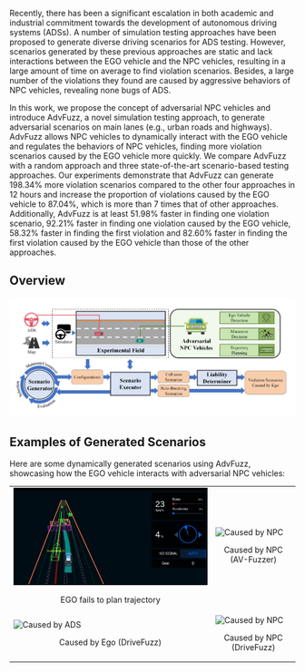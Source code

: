 Recently, there has been a significant escalation in both academic and industrial commitment towards the development of autonomous driving systems (ADSs). A number of simulation testing approaches have been proposed to generate diverse driving scenarios for ADS testing. However, scenarios generated by these previous approaches are static and lack interactions between the EGO vehicle and the NPC vehicles, resulting in a large amount of time on average to find violation scenarios. Besides, a large number of the violations they found are caused by aggressive behaviors of NPC vehicles, revealing none bugs of ADS. 

In this work, we propose the concept of adversarial NPC vehicles and introduce AdvFuzz, a novel simulation testing approach, to generate adversarial scenarios on main lanes (e.g., urban roads and highways). AdvFuzz allows NPC vehicles to dynamically interact with the EGO vehicle and regulates the behaviors of NPC vehicles, finding more violation scenarios caused by the EGO vehicle more quickly. We compare AdvFuzz with a random approach and three state-of-the-art scenario-based testing approaches. Our experiments demonstrate that AdvFuzz can generate 198.34\% more violation scenarios compared to the other four approaches in 12 hours and increase the proportion of violations caused by the EGO vehicle to 87.04\%, which is more than 7 times that of other approaches. Additionally, AdvFuzz is at least 51.98\% faster in finding one violation scenario, 92.21\% faster in finding one violation caused by the EGO vehicle, 58.32\% faster in finding the first violation and 82.60\% faster in finding the first violation caused by the EGO vehicle than those of the other approaches.

## Overview
![](/img/Overview_01.png)

## Examples of Generated Scenarios
Here are some dynamically generated scenarios using AdvFuzz, showcasing how the EGO vehicle interacts with adversarial NPC vehicles:
<table>
  <tr>
    <td>
      <img src="img/record14.gif" alt="Caused by Ego" style="width: 100%;" />
      <p align="center">EGO fails to plan trajectory</p>
    </td>
    <td>
      <img src="img/apollo_npc.gif" alt="Caused by NPC" style="width: 100%;" />
      <p align="center">Caused by NPC (AV-Fuzzer)</p>
    </td>
  </tr>
  <tr>
    <td>
      <img src="img/drivefuzz_ego.gif" alt="Caused by ADS" style="width: 100%;" />
      <p align="center">Caused by Ego (DriveFuzz)</p>
    </td>
    <td>
      <img src="img/drivefuzz_npc.gif" alt="Caused by NPC" style="width: 100%;" />
      <p align="center">Caused by NPC (DriveFuzz)</p>
    </td>
  </tr>
</table>

